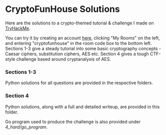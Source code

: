 # CryptoFunHouse Solutions

Here are the solutions to a crypto-themed tutorial & challenge I made on [TryHackMe](https://tryhackme.com).

You can try it by creating an account [here](https://tryhackme.com/signup), clicking "My Rooms" on the left, and entering "cryptofunhouse" in the room code box to the bottom left. Sections 1-3 give a steady tutorial into some basic cryptography concepts - Caesar ciphers, substitution ciphers, AES etc. Section 4 gives a tough CTF-style challenge based around cryptanalysis of AES.

### Sections 1-3

Python solutions for all questions are provided in the respective folders.

### Section 4

Python solutions, along with a full and detailed writeup, are provided in this folder.

Go program used to produce the challenge is also provided under *4_hard/go_program*.
